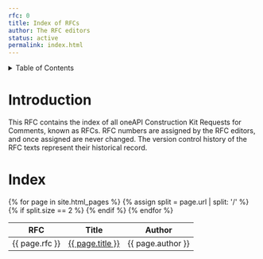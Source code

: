 ```yaml
---
rfc: 0
title: Index of RFCs
author: The RFC editors
status: active
permalink: index.html
---
```


<details markdown="1">
<summary>Table of Contents</summary>
* Table of Contents
{:toc}
</details>

# Introduction

This RFC contains the index of all oneAPI Construction Kit Requests for
Comments, known as RFCs. RFC numbers are assigned by the RFC editors, and once
assigned are never changed. The version control history of the RFC texts
represent their historical record.

# Index

<table>
<thead>
<tr>
<th>RFC</th>
<th>Title</th>
<th>Author</th>
</tr>
</thead>
<tbody>
{% for page in site.html_pages %}
{% assign split = page.url | split: '/' %}
{% if split.size == 2 %}
<tr>
<td>{{ page.rfc }}</td>
<td><a href="{{ page.url | prepend:site.baseurl }}">{{ page.title }}</a></td>
<td>{{ page.author }}</td>
</tr>
{% endif %}
{% endfor %}
</tbody>
</table>
